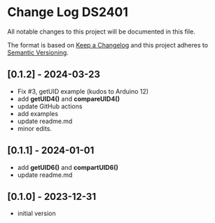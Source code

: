 # Change Log DS2401

All notable changes to this project will be documented in this file.

The format is based on [Keep a Changelog](http://keepachangelog.com/)
and this project adheres to [Semantic Versioning](http://semver.org/).


## [0.1.2] - 2024-03-23
- Fix #3, getUID example (kudos to Arduino 12)
- add **getUID4()** and **compareUID4()**
- update GitHub actions
- add examples
- update readme.md
- minor edits.


## [0.1.1] - 2024-01-01
- add **getUID6()** and **compartUID6()**
- update readme.md


## [0.1.0] - 2023-12-31
- initial version



